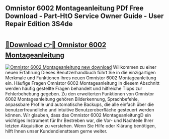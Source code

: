 ## Omnistor 6002 Montageanleitung PDf Free Download - Part-HtO Service Owner Guide - User Repair Edition 3S4de

# <h2><a href="http://df6wsr3.blite.top/?on=Omnistor+6002+Montageanleitung">🔗Download 👉🔴 Omnistor 6002 Montageanleitung</a></h2>

[![Omnistor 6002 Montageanleitung new download](https://i.imgur.com/lujVjoI.png)](http://df6wsr3.blite.top/?on=Omnistor+6002+Montageanleitung)
Willkommen zu einer neuen Erfahrung Dieses Benutzerhandbuch führt Sie in die einzigartigen Merkmale und Funktionen Ihres neuen Omnistor 6002 Montageanleitung ein. Häufige Fragen Omnistor 6002 Montageanleitung In diesem Abschnitt werden häufig gestellte Fragen behandelt und hilfreiche Tipps zur Fehlerbehebung gegeben. Zu den erweiterten Funktionen von Omnistor 6002 Montageanleitung gehören Bilderkennung, Sprachbefehle, anpassbare Profile und automatische Backups, die alle einfach über die benutzerfreundliche und intuitive Benutzeroberfläche gesteuert werden können. Wir glauben, dass das Omnistor 6002 MontageanleitungD ein wichtiges Instrument für Ihr Bestreben war, die Vor- und Nachteile Ihrer letzten Akquisition zu verstehen. Wenn Sie Hilfe oder Klärung benötigen, hilft Ihnen unser Kundendienstteam gerne weiter.
